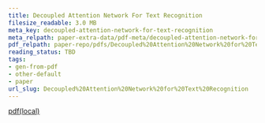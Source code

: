 ```yaml
---
title: Decoupled Attention Network For Text Recognition
filesize_readable: 3.0 MB
meta_key: decoupled-attention-network-for-text-recognition
meta_relpath: paper-extra-data/pdf-meta/decoupled-attention-network-for-text-recognition.yaml
pdf_relpath: paper-repo/pdfs/Decoupled%20Attention%20Network%20for%20Text%20Recognition.pdf
reading_status: TBD
tags:
- gen-from-pdf
- other-default
- paper
url_slug: Decoupled%20Attention%20Network%20for%20Text%20Recognition
---
```


[pdf(local)](../../paper-repo/pdfs/Decoupled%20Attention%20Network%20for%20Text%20Recognition.pdf)
